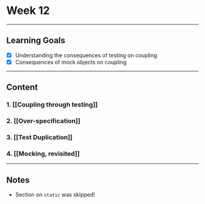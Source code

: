 # Week 12
---
## Learning Goals
- [x] Understanding the consequences of testing on coupling
- [x] Consequences of mock objects on coupling
---
## Content
### 1. [[Coupling through testing]]
### 2. [[Over-specification]]
### 3. [[Test Duplication]]
### 4. [[Mocking, revisited]]

---
## Notes
- Section on `static` was skipped!